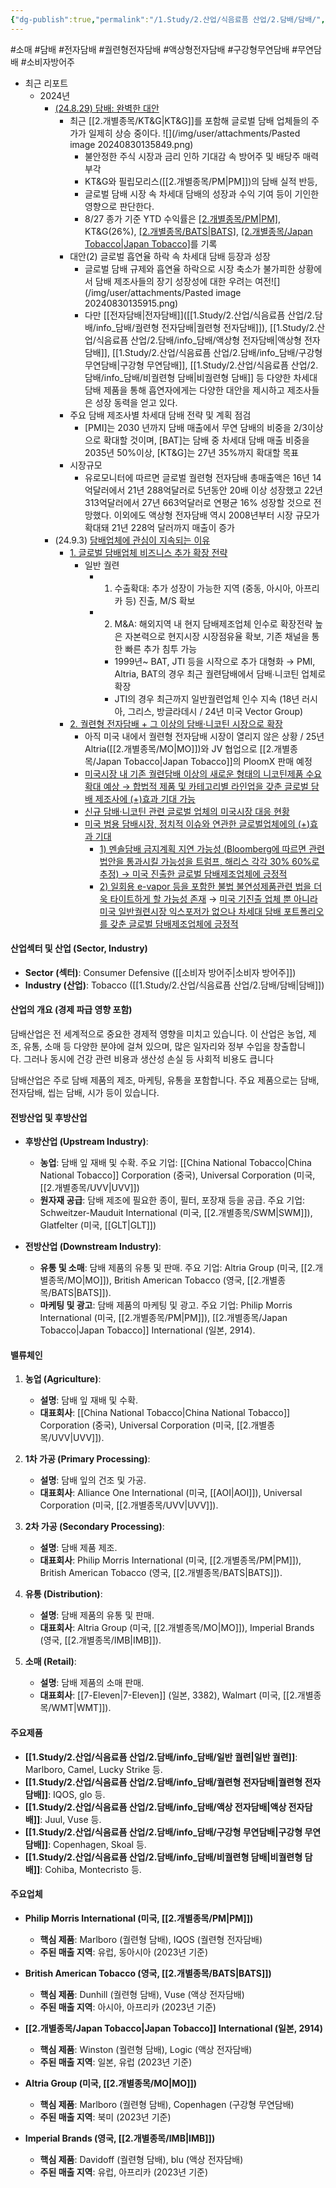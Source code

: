 ```yaml
---
{"dg-publish":true,"permalink":"/1.Study/2.산업/식음료픔 산업/2.담배/담배/","created":"2024-11-20T21:02:28.216+09:00","updated":"2025-06-03T20:07:20.291+09:00"}
---
```


#소매 #담배 #전자담배 #궐련형전자담배 #액상형전자담배 #구강형무연담배 #무연담배 #소비자방어주

- 최근 리포트
	- 2024년
		- [(24.8.29) 담배: 완벽한 대안](8.29_담배%20완벽한%20대안.pdf#page=3&selection=34,0,39,2&color=yellow)
			- 최근 [[2.개별종목/KT&G\|KT&G]]를 포함해 글로벌 담배 업체들의 주가가 일제히 상승 중이다. ![](/img/user/attachments/Pasted image 20240830135849.png)
				- 불안정한 주식 시장과 금리 인하 기대감 속 방어주 및 배당주 매력 부각
				- KT&G와 필립모리스([[2.개별종목/PM\|PM]])의 담배 실적 반등, 
				- 글로벌 담배 시장 속 차세대 담배의 성장과 수익 기여 등이 기인한 영향으로 판단한다. 
				- 8/27 종가 기준 YTD 수익률은 [[2.개별종목/PM\|PM]](29%), KT&G(26%), [[2.개별종목/BATS\|BATS]](20%), [[2.개별종목/Japan Tobacco\|Japan Tobacco]](14%)를 기록
			- 대안(2) 글로벌 흡연율 하락 속 차세대 담배 등장과 성장
				- 글로벌 담배 규제와 흡연율 하락으로 시장 축소가 불가피한 상황에서 담배 제조사들의 장기 성장성에 대한 우려는 여전![](/img/user/attachments/Pasted image 20240830135915.png)
				- 다만 [[전자담배\|전자담배]]([[1.Study/2.산업/식음료픔 산업/2.담배/info_담배/궐련형 전자담배\|궐련형 전자담배]]), [[1.Study/2.산업/식음료픔 산업/2.담배/info_담배/액상형 전자담배\|액상형 전자담배]], [[1.Study/2.산업/식음료픔 산업/2.담배/info_담배/구강형 무연담배\|구강형 무연담배]], [[1.Study/2.산업/식음료픔 산업/2.담배/info_담배/비궐련형 담배\|비궐련형 담배]] 등 다양한 차세대 담배 제품을 통해 흡연자에게는 다양한 대안을 제시하고 제조사들은 성장 동력을 얻고 있다.
			- 주요 담배 제조사별 차세대 담배 전략 및 계획 점검
				- [PMI]는 2030 년까지 담배 매출에서 무연 담배의 비중을 2/3이상으로 확대할 것이며, [BAT]는 담배 중 차세대 담배 매출 비중을 2035년 50%이상, [KT&G]는 27년 35%까지 확대할 목표
			- 시장규모
				- 유로모니터에 따르면 글로벌 궐련형 전자담배 총매출액은 16년 14억달러에서 21년 288억달러로 5년동안 20배 이상 성장했고 22년 313억달러에서 27년 663억달러로 연평균 16% 성장할 것으로 전망했다. 이외에도 액상형 전자담배 역시 2008년부터 시장 규모가 확대돼 21년 228억 달러까지 매출이 증가
		- (24.9.3) [담배업체에 관심이 지속되는 이유](9.3_담배업체에%20관심이%20지속되는%20이유.pdf#page=1&selection=15,0,21,2&color=yellow)
			- [1. 글로벌 담배업체 비즈니스 추가 확장 전략](9.3_담배업체에%20관심이%20지속되는%20이유.pdf#page=19&selection=187,0,199,2&color=yellow)
				- 일반 궐련
					- 1) 수출확대: 추가 성장이 가능한 지역 (중동, 아시아, 아프리카 등) 진출, M/S 확보 
					- 2) M&A: 해외지역 내 현지 담배제조업체 인수로 확장전략 높은 자본력으로 현지시장 시장점유율 확보, 기존 채널을 통한 빠른 추가 침투 가능 
						- 1999년~ BAT, JTI 등을 시작으로 추가 대형화 → PMI, Altria, BAT의 경우 최근 궐련담배에서 담배∙니코틴 업체로 확장 
						- JTI의 경우 최근까지 일반궐련업체 인수 지속 (18년 러시아, 그리스, 방글라데시 / 24년 미국 Vector Group)
			- [2. 궐련형 전자담배 + 그 이상의 담배·니코틴 시장으로 확장](9.3_담배업체에%20관심이%20지속되는%20이유.pdf#page=21&selection=335,0,353,2&color=yellow)
				- 아직 미국 내에서 궐련형 전자담배 시장이 열리지 않은 상황 / 25년 Altria([[2.개별종목/MO\|MO]])와 JV 협업으로 [[2.개별종목/Japan Tobacco\|Japan Tobacco]]의 PloomX 판매 예정
				- [미국시장 내 기존 궐련담배 이상의 새로운 형태의 니코틴제품 수요 확대 예상 → 합법적 제품 및 카테고리별 라인업을 갖춘 글로벌 담배 제조사에 (+)효과 기대 가능](9.3_담배업체에%20관심이%20지속되는%20이유.pdf#page=29&selection=95,0,142,2&color=yellow)
				- [신규 담배·니코틴 관련 글로벌 업체의 미국시장 대응 현황](9.3_담배업체에%20관심이%20지속되는%20이유.pdf#page=30&selection=22,0,38,2&color=yellow)
				- [미국 범용 담배시장, 정치적 이슈와 연관한 글로벌업체에의 (+)효과 기대](9.3_담배업체에%20관심이%20지속되는%20이유.pdf#page=31&selection=169,0,187,2&color=yellow)
					- [1) 멘솔담배 금지계획 지연 가능성 (Bloomberg에 따르면 관련 법안을 통과시킬 가능성을 트럼프, 해리스 각각 30% 60%로 추정) → 미국 진출한 글로벌 담배제조업체에 긍정적](9.3_담배업체에%20관심이%20지속되는%20이유.pdf#page=32&selection=37,0,83,3&color=yellow)
					- [2) 일회용 e-vapor 등을 포함한 불법 불연성제품관련 법을 더욱 타이트하게 할 가능성 존재](9.3_담배업체에%20관심이%20지속되는%20이유.pdf#page=32&selection=87,0,113,2&color=yellow)
					  → [미국 기진출 업체 뿐 아니라 미국 일반궐련시장 익스포저가 없으나 차세대 담배 포트폴리오를 갖춘 글로벌 담배제조업체에 긍정적](9.3_담배업체에%20관심이%20지속되는%20이유.pdf#page=32&selection=214,0,244,3&color=yellow)

#### 산업섹터 및 산업 (Sector, Industry)

- **Sector (섹터)**: Consumer Defensive ([[소비자 방어주\|소비자 방어주]])
- **Industry (산업)**: Tobacco ([[1.Study/2.산업/식음료픔 산업/2.담배/담배\|담배]])

#### 산업의 개요 (경제 파급 영향 포함)

담배산업은 전 세계적으로 중요한 경제적 영향을 미치고 있습니다. 이 산업은 농업, 제조, 유통, 소매 등 다양한 분야에 걸쳐 있으며, 많은 일자리와 정부 수입을 창출합니다. 그러나 동시에 건강 관련 비용과 생산성 손실 등 사회적 비용도 큽니다

담배산업은 주로 담배 제품의 제조, 마케팅, 유통을 포함합니다. 주요 제품으로는 담배, 전자담배, 씹는 담배, 시가 등이 있습니다.

#### 전방산업 및 후방산업

- **후방산업 (Upstream Industry)**:
    
    - **농업**: 담배 잎 재배 및 수확. 주요 기업: [[China National Tobacco\|China National Tobacco]] Corporation (중국), Universal Corporation (미국, [[2.개별종목/UVV\|UVV]])
    - **원자재 공급**: 담배 제조에 필요한 종이, 필터, 포장재 등을 공급. 주요 기업: Schweitzer-Mauduit International (미국, [[2.개별종목/SWM\|SWM]]), Glatfelter (미국, [[GLT\|GLT]])

- **전방산업 (Downstream Industry)**:
    
    - **유통 및 소매**: 담배 제품의 유통 및 판매. 주요 기업: Altria Group (미국, [[2.개별종목/MO\|MO]]), British American Tobacco (영국, [[2.개별종목/BATS\|BATS]]).
    - **마케팅 및 광고**: 담배 제품의 마케팅 및 광고. 주요 기업: Philip Morris International (미국, [[2.개별종목/PM\|PM]]), [[2.개별종목/Japan Tobacco\|Japan Tobacco]] International (일본, 2914).

#### 밸류체인

1. **농업 (Agriculture)**:
    
    - **설명**: 담배 잎 재배 및 수확.
    - **대표회사**: [[China National Tobacco\|China National Tobacco]] Corporation (중국), Universal Corporation (미국, [[2.개별종목/UVV\|UVV]]).

1. **1차 가공 (Primary Processing)**:
    
    - **설명**: 담배 잎의 건조 및 가공.
    - **대표회사**: Alliance One International (미국, [[AOI\|AOI]]), Universal Corporation (미국, [[2.개별종목/UVV\|UVV]]).

1. **2차 가공 (Secondary Processing)**:
    
    - **설명**: 담배 제품 제조.
    - **대표회사**: Philip Morris International (미국, [[2.개별종목/PM\|PM]]), British American Tobacco (영국, [[2.개별종목/BATS\|BATS]]).

1. **유통 (Distribution)**:
    
    - **설명**: 담배 제품의 유통 및 판매.
    - **대표회사**: Altria Group (미국, [[2.개별종목/MO\|MO]]), Imperial Brands (영국, [[2.개별종목/IMB\|IMB]]).

1. **소매 (Retail)**:
    
    - **설명**: 담배 제품의 소매 판매.
    - **대표회사**: [[7-Eleven\|7-Eleven]] (일본, 3382), Walmart (미국, [[2.개별종목/WMT\|WMT]]).

#### 주요제품

- **[[1.Study/2.산업/식음료픔 산업/2.담배/info_담배/일반 궐련\|일반 궐련]]**: Marlboro, Camel, Lucky Strike 등.
- **[[1.Study/2.산업/식음료픔 산업/2.담배/info_담배/궐련형 전자담배\|궐련형 전자담배]]**: IQOS, glo 등.
- **[[1.Study/2.산업/식음료픔 산업/2.담배/info_담배/액상 전자담배\|액상 전자담배]]**: Juul, Vuse 등.
- **[[1.Study/2.산업/식음료픔 산업/2.담배/info_담배/구강형 무연담배\|구강형 무연담배]]**: Copenhagen, Skoal 등.
- **[[1.Study/2.산업/식음료픔 산업/2.담배/info_담배/비궐련형 담배\|비궐련형 담배]]**: Cohiba, Montecristo 등.

#### 주요업체

- **Philip Morris International (미국, [[2.개별종목/PM\|PM]])**
    - **핵심 제품**: Marlboro (궐련형 담배), IQOS (궐련형 전자담배)
    - **주된 매출 지역**: 유럽, 동아시아 (2023년 기준)

- **British American Tobacco (영국, [[2.개별종목/BATS\|BATS]])**
    - **핵심 제품**: Dunhill (궐련형 담배), Vuse (액상 전자담배)
    - **주된 매출 지역**: 아시아, 아프리카 (2023년 기준)

- **[[2.개별종목/Japan Tobacco\|Japan Tobacco]] International (일본, 2914)**
    - **핵심 제품**: Winston (궐련형 담배), Logic (액상 전자담배)
    - **주된 매출 지역**: 일본, 유럽 (2023년 기준)

- **Altria Group (미국, [[2.개별종목/MO\|MO]])**
    - **핵심 제품**: Marlboro (궐련형 담배), Copenhagen (구강형 무연담배)
    - **주된 매출 지역**: 북미 (2023년 기준)

- **Imperial Brands (영국, [[2.개별종목/IMB\|IMB]])**
    - **핵심 제품**: Davidoff (궐련형 담배), blu (액상 전자담배)
    - **주된 매출 지역**: 유럽, 아프리카 (2023년 기준)